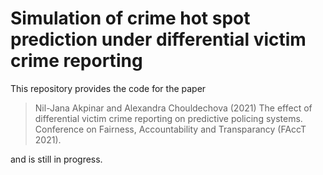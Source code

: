 # Simulation of crime hot spot prediction under differential victim crime reporting

This repository provides the code for the paper

> Nil-Jana Akpinar and Alexandra Chouldechova (2021) The effect of differential victim crime reporting on predictive policing systems. Conference on Fairness, Accountability and Transparancy (FAccT 2021).

and is still in progress. 
